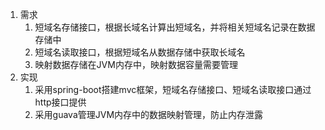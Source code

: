 1. 需求
   1. 短域名存储接口，根据长域名计算出短域名，并将相关短域名记录在数据存储中
   2. 短域名读取接口，根据短域名从数据存储中获取长域名
   3. 映射数据存储在JVM内存中，映射数据容量需要管理
2. 实现
   1. 采用spring-boot搭建mvc框架，短域名存储接口、短域名读取接口通过http接口提供
   2. 采用guava管理JVM内存中的数据映射管理，防止内存泄露